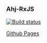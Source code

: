 ### Ahj-RxJS

[![Build status](https://ci.appveyor.com/api/projects/status/5rtdrqe1s44fgsk3?svg=true)](https://ci.appveyor.com/project/CoolPaK/ahj-rxjs-front)

[Github Pages]()